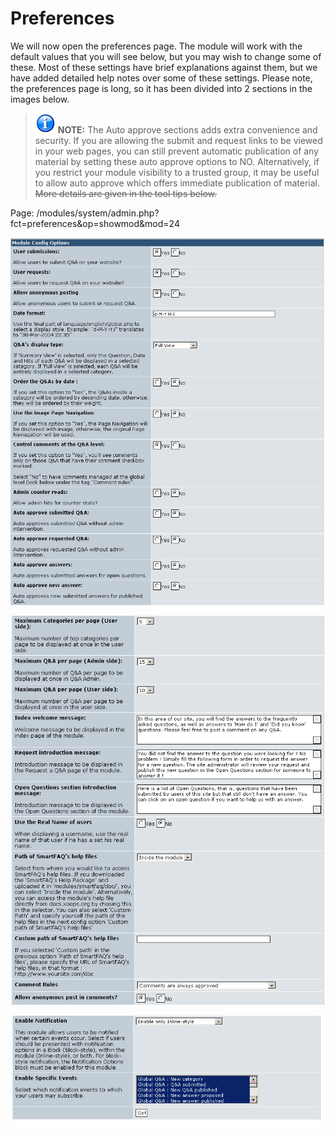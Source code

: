 # Preferences

We will now open the preferences page. The module will work with the default values that you will see below, but you may wish to change some of these. Most of these settings have brief explanations against them, but we have added detailed help notes over some of these settings. Please note, the preferences page is long, so it has been divided into 2 sections in the images below.

> ![image001.png](../.gitbook/assets/info.png) **NOTE:** The Auto approve sections adds extra convenience and security. If you are allowing the submit and request links to be viewed in your web pages, you can still prevent automatic publication of any material by setting these auto approve options to NO. Alternatively, if you restrict your module visibility to a trusted group, it may be useful to allow auto approve which offers immediate publication of material. ~~More details are given in the tool tips below.~~

Page: /modules/system/admin.php?fct=preferences&op=showmod&mod=24

![Alternative text](../.gitbook/assets/preferences.png)

  


![Alternative text](../.gitbook/assets/preferences1.png)

![Alternative text](../.gitbook/assets/preferences2.png)

